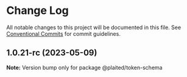 # Change Log

All notable changes to this project will be documented in this file.
See [Conventional Commits](https://conventionalcommits.org) for commit guidelines.

## 1.0.21-rc (2023-05-09)

**Note:** Version bump only for package @plaited/token-schema
